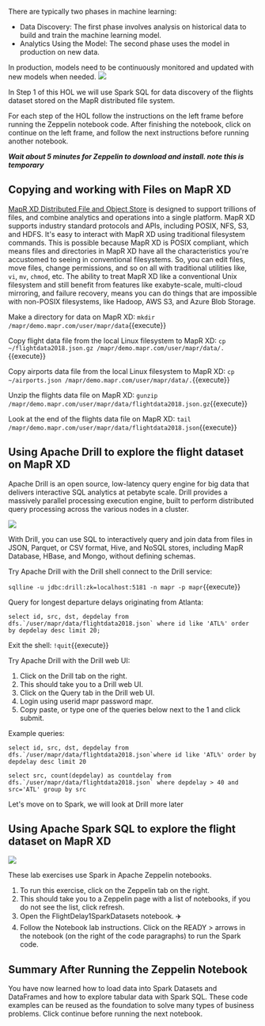 
There are typically two phases in machine learning:
* Data Discovery: The first phase involves analysis on historical data to build and train the machine learning model.
* Analytics Using the Model: The second phase uses the model in production on new data.

In production, models need to be continuously monitored and updated with new models when needed.
<img src="https://github.com/mapr-demos/katacoda-scenarios/raw/master/spark_flight_delays/assets/TypicalMLphases.png?raw=true width=400 height=400">

In Step 1 of this HOL we will use Spark SQL for data discovery of the flights dataset stored on the MapR distributed file system. 

For each step of the HOL follow the instructions on the left frame before running the Zeppelin notebook code. After finishing the notebook, click on continue on the left frame, and follow the next instructions before running another notebook. 

***Wait about 5 minutes for Zeppelin to download and install. note this is temporary***

## Copying and working with Files on MapR XD
[MapR XD Distributed File and Object Store](https://mapr.com/products/mapr-xd/) is designed to support trillions of files, and combine analytics and operations into a single platform. MapR XD supports industry standard protocols and APIs, including POSIX, NFS, S3, and HDFS. It's easy to interact with MapR XD using traditional filesystem commands. This is possible because MapR XD is POSIX compliant, which means files and directories in MapR XD have all the characteristics you're accustomed to seeing in conventional filesystems. So, you can edit files, move files, change permissions, and so on all with traditional utilities like, `vi`, `mv`, `chmod`, etc. The ability to treat MapR XD like a conventional Unix filesystem and still benefit from features like exabyte-scale, multi-cloud mirroring, and failure recovery, means you can do things that are impossible with non-POSIX filesystems, like Hadoop, AWS S3, and Azure Blob Storage. 

Make a directory for data on MapR XD: `mkdir /mapr/demo.mapr.com/user/mapr/data`{{execute}}

Copy flight data file from the local Linux filesystem to MapR XD: `cp ~/flightdata2018.json.gz /mapr/demo.mapr.com/user/mapr/data/.`{{execute}}

Copy airports data file from the local Linux filesystem to MapR XD: `cp ~/airports.json /mapr/demo.mapr.com/user/mapr/data/.`{{execute}}

Unzip the flights data file on MapR XD:
`gunzip /mapr/demo.mapr.com/user/mapr/data/flightdata2018.json.gz`{{execute}}

Look at the end of the flights data file on MapR XD:
`tail /mapr/demo.mapr.com/user/mapr/data/flightdata2018.json`{{execute}}

## Using Apache Drill to explore the flight dataset on MapR XD

Apache Drill is an open source, low-latency query engine for big data that delivers interactive SQL analytics at petabyte scale. Drill provides a massively parallel processing execution engine, built to perform distributed query processing across the various nodes in a cluster.

<img src="https://github.com/mapr-demos/katacoda-scenarios/raw/master/spark_flight_delays/assets/querying-data-with-apache-drill.png?raw=true width=500 height=500 ">

With Drill, you can use SQL to interactively query and join data from files in JSON, Parquet, or CSV format, Hive, and NoSQL stores, including MapR Database, HBase, and Mongo, without defining schemas.

Try Apache Drill with the Drill shell connect to the Drill service: 

`sqlline -u jdbc:drill:zk=localhost:5181 -n mapr -p mapr`{{execute}}

Query for longest departure delays originating from Atlanta: 

<pre><code class="execute">select id, src, dst, depdelay from dfs.`/user/mapr/data/flightdata2018.json` where id like 'ATL%' order by depdelay desc limit 20;</code></pre>

Exit the shell: `!quit`{{execute}}

Try Apache Drill with the Drill web UI:

1. Click on the Drill tab on the right.
2. This should take you to a Drill web UI.
3. Click on the Query tab in the Drill web UI.  
4. Login using userid mapr password mapr.
5. Copy paste, or type one of the queries below next to the 1 and click submit.

Example queries:
<pre><code>select id, src, dst, depdelay from dfs.`/user/mapr/data/flightdata2018.json`where id like 'ATL%' order by depdelay desc limit 20</code></pre>

<pre><code>select src, count(depdelay) as countdelay from dfs.`/user/mapr/data/flightdata2018.json` where depdelay > 40 and src='ATL' group by src</code></pre>

Let's move on to Spark, we will look at Drill more later

## Using Apache Spark SQL to explore the flight dataset on MapR XD

<img src="https://github.com/mapr-demos/katacoda-scenarios/raw/master/spark_flight_delays/assets/LoadData-Frame.png?raw=true width=500 height=500 ">

These lab exercises use Spark in Apache Zeppelin notebooks.
1. To run this exercise, click on the Zeppelin tab on the right.
2. This should take you to a Zeppelin page with a list of notebooks, if you do not see the list, click refresh.
3. Open the FlightDelay1SparkDatasets notebook. ✈️
4. Follow the Notebook lab instructions. Click on the READY > arrows in the notebook (on the right of the code paragraphs) to run the Spark code. 

## Summary After Running the Zeppelin Notebook
You have now learned how to load data into Spark Datasets and DataFrames and how to explore tabular data with Spark SQL. These code examples can be reused as the foundation to solve many types of business problems. 
Click continue before running the next notebook.



